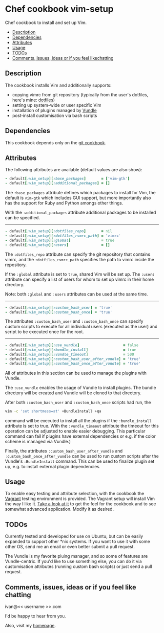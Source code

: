 # Chef cookbook vim-setup

Chef cookbook to install and set up Vim.

- [Description](#description)
- [Dependencies](#dependencies)
- [Attributes](#attributes)
- [Usage](#usage)
- [TODOs](#todos)
- [Comments, issues, ideas or if you feel likechatting](
    #comments-issues-ideas-or-if-you-feel-like-chatting)


## Description

The cookbook installs Vim and additionally supports:

* copying vimrc from git repository (typically from the user's dotfiles, here's
  mine: [dotfiles])
* setting up system-wide or user specific Vim
* installation of plugins managed by [Vundle]
* post-install customisation via bash scripts


## Dependencies

This cookbook depends only on the [git cookbook][git-cookbook].


## Attributes

The following attributes are available (default values are also show):

~~~ruby
- default[:vim_setup][:base_packages]       = ['vim-gtk']
- default[:vim_setup][:additional_packages] = []
~~~

The `:base_packages` attribute defines which packages to install for Vim, the
default is `vim-gtk` which includes GUI support, but more importantly also has
the support for Ruby and Python amongs other things.

With the `:additional_packages` attribute additional packages to be installed
can be specified.
* * *

~~~ruby
- default[:vim_setup][:dotfiles_repo]       = nil
- default[:vim_setup][:dotfiles_rvmrc_path] = 'vimrc'
- default[:vim_setup][:global]              = true
- default[:vim_setup][:users]               = []
~~~

The `:dotfiles_repo` attribute can specify the git repository that contains
vimrc, and the `:dotfiles_rvmrc_path` specifies the path to vimrc inside the
repository.

If the `:global` attribute is set to `true`, shared Vim will be set up. The
`:users` attribute can specify a list of users for whom to set up vimrc in
their home directory.

Note: both `:global` and `:users` attributes can be used at the same time.
* * *

~~~ruby
- default[:vim_setup][:custom_bash_user] = 'true'
- default[:vim_setup][:custom_bash_once] = 'true'
~~~

The attributes `:custom_bash_user` and `:custom_bash_once` can specify custom
scripts to execute for all individual users (executed as the user) and script
to be executed once for the root.
* * *

~~~ruby
- default[:vim_setup][:use_vundle]                    = false
- default[:vim_setup][:bundle_install]                = true
- default[:vim_setup][:vundle_timeout]                = 500
- default[:vim_setup][:custom_bash_user_after_vundle] = 'true'
- default[:vim_setup][:custom_bash_once_after_vundle] = 'true'
~~~

All of attributes in this section can be used to manage the plugins with
Vundle.

The `:use_vundle` enables the usage of Vundle to install plugins. The bundle
directory will be created and Vundle will be cloned to that directory.

After both `:custom_bash_user` and `:custom_bash_once` scripts had run, the
~~~bash
vim -c 'set shortmess=at' +BundleInstall +qa
~~~
command will be executed to install all the plugins if the `:bundle_install`
attribute is set to true. With the `:vundle_timeout` attribute the timeout for
this operation can be adjusted to enable easier debugging. This particular
command can fail if plugins have external dependencies or e.g. if the color
scheme is managed via Vundle.)

Finally, the attributes `:custom_bash_user_after_vundle` and
`:custom_bash_once_after_vundle` can be used to run custom scripts after the
Vundle's `:BundleInstall` command. This can be used to finalize plugin set up,
e.g. to install external plugin dependencies.


## Usage

To enable easy testing and attribute selection, with the cookbook the [Vagrant]
testing environment is provided. The Vagrant setup will install Vim the way I
like it. [Take a look at it][Vagrantfile] to get the feel for the cookbook and
to see somewhat advanced application.
Modify it as desired.


## TODOs

Currently tested and developed for use on Ubuntu, but can be easily expanded
to support other *nix systems. If you want to use it with some other OS, send
me an email or even better submit a pull request.

The Vundle is my favorite pluing manager, and so some of features are
Vundle-centric. If you'd like to use something else, you can do it via
customisation attributes (running custom bash scripts) or just send a pull
request.


## Comments, issues, ideas or if you feel like chatting

ivan@<< username >>.com

I'd be happy to hear from you.

Also, visit my [homepage].


[dotfiles]: https://github.com/ikusalic/dotfiles
[git-cookbook]: https://github.com/fnichol/chef-git
[homepage]: http://www.ikusalic.com/
[Vagrant]: http://www.vagrantup.com/about.html
[Vagrantfile]: /test/Vagrantfile
[Vundle]: https://github.com/gmarik/vundle
